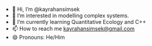 - 👋 Hi, I’m @kayrahansimsek
- 👀 I’m interested in modelling complex systems.
- 🌱 I’m currently learning Quantitative Ecology and C++
- 📫 How to reach me kayrahansimsek@gmail.com
- 😄 Pronouns: He/Him

<!---
kayrahansimsek/kayrahansimsek is a ✨ special ✨ repository because its `README.md` (this file) appears on your GitHub profile.
You can click the Preview link to take a look at your changes.
--->
